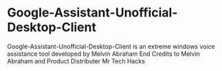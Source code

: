 # Google-Assistant-Unofficial-Desktop-Client
Google-Assistant-Unofficial-Desktop-Client is an extreme windows voice assistance tool developed by Melvin Abraham End Credits to  Melvin Abraham and Product Distributer Mr Tech Hacks
